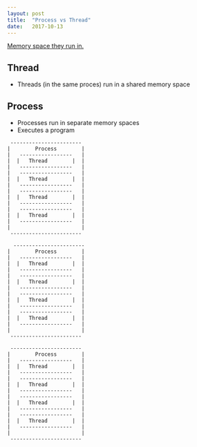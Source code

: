 ```yaml
---
layout: post
title:  "Process vs Thread"
date:   2017-10-13
---
```


[Memory space they run in.](https://stackoverflow.com/questions/200469/what-is-the-difference-between-a-process-and-a-thread)

## Thread

* Threads (in the same proces) run in a shared memory space

## Process

* Processes run in separate memory spaces
* Executes a program

```
 -----------------------
|        Process        |
|   -----------------   |
|  |   Thread        |  |
|   -----------------   |
|   -----------------   |
|  |   Thread        |  |
|   -----------------   |
|   -----------------   |
|  |   Thread        |  |
|   -----------------   |
|   -----------------   |
|  |   Thread        |  |
|   -----------------   |
|                       |
 -----------------------

  -----------------------
|        Process        |
|   -----------------   |
|  |   Thread        |  |
|   -----------------   |
|   -----------------   |
|  |   Thread        |  |
|   -----------------   |
|   -----------------   |
|  |   Thread        |  |
|   -----------------   |
|   -----------------   |
|  |   Thread        |  |
|   -----------------   |
|                       |
 -----------------------

 -----------------------
|        Process        |
|   -----------------   |
|  |   Thread        |  |
|   -----------------   |
|   -----------------   |
|  |   Thread        |  |
|   -----------------   |
|   -----------------   |
|  |   Thread        |  |
|   -----------------   |
|   -----------------   |
|  |   Thread        |  |
|   -----------------   |
|                       |
 -----------------------
```





















